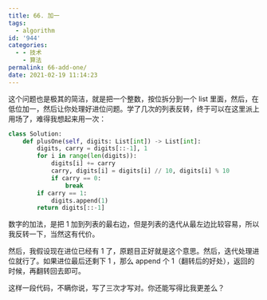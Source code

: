 ```yaml
---
title: 66. 加一
tags:
  - algorithm
id: '944'
categories:
  - - 技术
    - 算法
permalink: 66-add-one/
date: 2021-02-19 11:14:23
---
```


这个问题也是极其的简洁，就是把一个整数，按位拆分到一个 list 里面，然后，在低位加一，然后让你处理好进位问题。学了几次的列表反转，终于可以在这里派上用场了，难得我想起来用一次：

```python
class Solution:
    def plusOne(self, digits: List[int]) -> List[int]:
        digits, carry = digits[::-1], 1
        for i in range(len(digits)):
            digits[i] += carry
            carry, digits[i] = digits[i] // 10, digits[i] % 10
            if carry == 0:
                break
        if carry == 1:
            digits.append(1)
        return digits[::-1]

```

数字的加法，是把 1 加到列表的最右边，但是列表的迭代从最左边比较容易，所以我反转一下，当然这有代价。

然后，我假设现在进位已经有 1 了，原题目正好就是这个意思。然后，迭代处理进位就行了。如果进位最后还剩下 1 ，那么 append 个 1（翻转后的好处），返回的时候，再翻转回去即可。

这样一段代码，不瞒你说，写了三次才写对。你还能写得比我更差么？